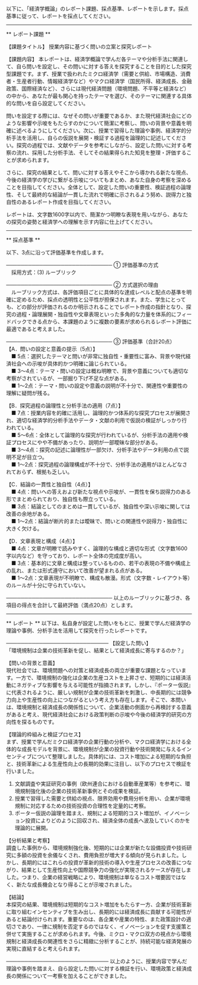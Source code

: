 以下に、「経済学概論」のレポート課題、採点基準、レポートを示します。採点基準に従って、レポートを採点してください。

---------------------------------------
** レポート課題 **

【課題タイトル】
授業内容に基づく問いの立案と探究レポート

【課題内容】
本レポートは、経済学概論で学んだ各テーマや分析手法に関連して、自ら問いを設定し、その問いに対する答えを探究することを目的とした探究型課題です。まず、授業で扱われたミクロ経済学（需要と供給、市場構造、消費者・生産者行動、情報経済学など）やマクロ経済学（国民所得、経済成長、金融政策、国際経済など）、さらには現代経済問題（環境問題、不平等と経済など）の中から、あなたが最も関心を持ったテーマを選び、そのテーマに関連する具体的な問いを自ら設定してください。

問いを設定する際には、なぜその問いが重要であるか、また現代経済社会にどのような影響や示唆をもたらすのかについて簡潔に考察し、問いの背景や意義を明確に述べるようにしてください。次に、授業で習得した理論や事例、経済学的分析手法を活用し、自らの仮説を展開・検証する過程を論理的に記述してください。探究の過程では、文献やデータを参考にしながら、設定した問いに対する考察の流れ、採用した分析手法、そしてその結果得られた知見を整理・評価することが求められます。

さらに、探究の結果として、問いに対する答えやそこから導かれる新たな視点、今後の経済学の学びに繋がる示唆についてもまとめ、あなた自身の考察を深めることを目指してください。全体として、設定した問いの重要性、検証過程の論理性、そして最終的な結論が一貫した流れで明確に示されるよう努め、説得力と独自性のあるレポート作成を目指してください。

レポートは、文字数1600字以内で、簡潔かつ明瞭な表現を用いながら、あなたの探究の姿勢と経済学への理解を示す内容に仕上げてください。

---------------------------------------
** 採点基準 **

以下、3点に沿って評価基準を作成します。

─────────────────────────────
① 評価基準の方式  
 採用方式：(3) ルーブリック

─────────────────────────────
② 方式選択の理由  
 ルーブリック方式は、各評価項目ごとに具体的な達成レベルと配点の基準を明確に定めるため、採点の透明性と公平性が担保されます。また、学生にとっても、どの部分が評価されるのか明示されることでレポート作成の指針となり、探究の過程・論理展開・独自性や文章表現といった多角的な力量を体系的にフィードバックできる点から、本課題のように複数の要素が求められるレポート評価に最適であると考えました。

─────────────────────────────
③ 評価基準（合計20点）  
【A．問いの設定と意義の提示（5点）】  
 ■ 5点：選択したテーマと問いが非常に独自性・重要性に富み、背景や現代経済社会への示唆が具体的かつ明確に論じられている。  
 ■ 3～4点：テーマ・問いの設定は概ね明瞭で、背景や意義についても適切な考察がされているが、一部掘り下げ不足な点がある。  
 ■ 1～2点：テーマ・問いの設定や意義の説明が不十分で、関連性や重要性の理解に疑問が残る。  

【B．探究過程の論理性と分析手法の適用（7点）】  
 ■ 7点：授業内容を的確に活用し、論理的かつ体系的な探究プロセスが展開され、適切な経済学的分析手法やデータ・文献の利用で仮説の検証がしっかり行われている。  
 ■ 5～6点：全体として論理的な探究が行われているが、分析手法の適用や検証プロセスにやや不備があったり、説明が一部曖昧な部分がある。  
 ■ 3～4点：探究の記述に論理性が一部欠け、分析手法やデータ利用の点で説明不足が目立つ。  
 ■ 1～2点：探究過程の論理構成が不十分で、分析手法の適用がほとんどなされておらず、根拠も乏しい。  

【C．結論の一貫性と独自性（4点）】  
 ■ 4点：問いへの答えおよび新たな視点や示唆が、一貫性を保ち説得力のある形でまとめられており、独自性も際立っている。  
 ■ 3点：結論としてのまとめは一貫しているが、独自性や深い示唆に関しては改善の余地がある。  
 ■ 1～2点：結論が断片的または曖昧で、問いとの関連性や説得力・独自性に大きく欠ける。  

【D．文章表現と構成（4点）】  
 ■ 4点：文章が明瞭で読みやすく、論理的な構成と適切な形式（文字数1600字以内など）を守っており、レポート全体の完成度が高い。  
 ■ 3点：基本的に文章と構成は整っているものの、若干の表現の不備や構成上の乱れ、または形式遵守において改善が望まれる点がある。  
 ■ 1～2点：文章表現が不明瞭で、構成も散漫。形式（文字数・レイアウト等）のルールが十分に守られていない。  

─────────────────────────────
以上のルーブリックに基づき、各項目の得点を合計して最終評価（満点20点）とします。

---------------------------------------
** レポート **
以下は、私自身が設定した問いをもとに、授業で学んだ経済学の理論や事例、分析手法を活用して探究を行ったレポートです。

────────────────────────────
【設定した問い】  
「環境規制は企業の技術革新を促し、結果として経済成長に寄与するのか？」

【問いの背景と意義】  
現代社会では、環境問題への対策と経済成長の両立が重要な課題となっています。一方で、環境規制の強化は企業の生産コストを上昇させ、短期的には経済活動にネガティブな影響を与える可能性が指摘されます。しかし、『ポーター仮説』に代表されるように、厳しい規制が企業の技術革新を刺激し、中長期的には競争力向上や生産性の向上につながるという考え方も存在します。そこで、本問いは、環境規制と経済成長の関係性について、企業活動の側面から再検討する意義があると考え、現代経済社会における政策判断の示唆や今後の経済学的研究の方向性を探るものです。

【理論的枠組みと検証プロセス】  
まず、授業で学んだミクロ経済学の企業行動の分析や、マクロ経済学における全体的な成長モデルを背景に、環境規制が企業の投資行動や技術開発に与えるインセンティブについて整理しました。具体的には、コスト増加による短期的な負担と、技術革新による生産性向上の長期的効果に注目し、以下のプロセスで検証を行いました。

1. 文献調査や実証研究の事例（欧州連合における自動車産業等）を参考に、環境規制強化後の企業の技術革新事例とその成果を検証。  
2. 授業で習得した需要と供給の視点、限界効用や費用分析を用い、企業が環境規制に対応するための技術投資の合理性を定量的に考察。  
3. ポーター仮説の論理を踏まえ、規制による短期的コスト増加が、イノベーション投資によりどのように回収され、経済全体の成長へ波及していくのかを理論的に展開。

【分析結果と考察】  
調査した事例から、環境規制強化後、短期的には企業が新たな設備投資や技術研究に多額の投資を余儀なくされ、費用負担が増大する傾向が見られました。しかし、長期的にはこれらの投資が革新的技術の導入や生産プロセスの改善につながり、結果として生産性向上や国際競争力の強化が実現されるケースが存在しました。つまり、企業の経営戦略により、環境規制は単なるコスト増要因ではなく、新たな成長機会となり得ることが示唆されました。

【結論】  
本探究の結果、環境規制は短期的なコスト増加をもたらす一方、企業が技術革新に取り組むインセンティブを生み出し、長期的には経済成長に貢献する可能性があると結論付けられます。重要なのは、各企業や産業の特性、また政策設計の適切さであり、一律に規制を否定するのではなく、イノベーションを促す支援策と併せて実施することが求められます。今後、ミクロ・マクロ双方の視点から環境規制と経済成長の関連性をさらに精緻に分析することが、持続可能な経済発展の実現に直結すると考えられます。

────────────────────────────
以上のように、授業内容で学んだ理論や事例を踏まえ、自ら設定した問いに対する検証を行い、環境政策と経済成長の関係について一考察を加えることができました。

